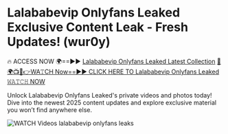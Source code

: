 # Lalababevip Onlyfans Leaked Exclusive Content Leak - Fresh Updates! (wur0y)

🔥 ACCESS NOW 🌍==►► <a href="https://tinyurl.com/3fjeunct" rel="nofollow">Lalababevip Onlyfans Leaked Latest Collection</a></h3>
[🔴🌍📺📱👉WA𝚃CH Now==►► CLICK HERE TO Lalababevip Onlyfans Leaked 𝚆𝙰𝚃𝙲𝙷 NOW](https://tinyurl.com/3fjeunct)

Unlock Lalababevip Onlyfans Leaked's private videos and photos today! Dive into the newest 2025 content updates and explore exclusive material you won’t find anywhere else.


<a href="https://tinyurl.com/3fjeunct" rel="nofollow" data-target="animated-image.originalLink"><img src="https://camo.githubusercontent.com/8a4f000d20f83aca3bf7ec5f350d767afa0574a8a352519fd8cfa583a6f93a33/68747470733a2f2f692e696d6775722e636f6d2f644a486b345a712e676966" alt="WATCH Videos" data-canonical-src="https://i.imgur.com/dJHk4Zq.gif" style="max-width: 100%; display: inline-block;" data-target="animated-image.originalImage"></a>
lalababevip onlyfans leaks